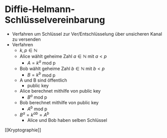 # Diffie-Helmann-Schlüsselvereinbarung
+ Verfahren um Schlüssel zur Ver/Entschlüsselung über unsicheren Kanal zu versenden
+ Verfahren
	+ $k,p∈ℕ$
	+ Alice wählt geheime Zahl $a∈ℕ$ mit $a<p$
		+ $A=k^a$ mod p
	+ Bob wählt geheime Zahl $b∈ℕ$ mit $b<p$
		+ $B=k^b$ mod p
	+ A und B sind öffentlich
		+ public key
	+ Alice berechnet mithilfe von public key
		+ $B^a$ mod p
	+ Bob berechnet mithilfe von public key
		+ $A^b$ mod p
	+ $B^a=k^{ab}=A^b$
		+ Alice und Bob haben selben Schlüssel

[[Kryptographie]]